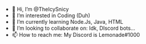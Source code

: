 - 👋 Hi, I’m @TheIcySnicy
- 👀 I’m interested in Coding (Duh)
- 🌱 I’m currently learning Node.Js, Java, HTML 
- 💞️ I’m looking to collaborate on: Idk, DIscord bots...
- 📫 How to reach me: My Discord is Lemonade#1000

<!---
TheIcySnicy/TheIcySnicy is a ✨ special ✨ repository because its `README.md` (this file) appears on your GitHub profile.
You can click the Preview link to take a look at your changes.
--->

